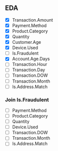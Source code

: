 ## EDA
- [x] Transaction.Amount
- [x] Payment.Method
- [x] Product.Category
- [x] Quantity
- [x] Customer.Age
- [x] Device.Used
- [ ] Is.Fraudulent
- [x] Account.Age.Days
- [ ] Transaction.Hour
- [ ] Transaction.Day
- [ ] Transaction.DOW
- [ ] Transaction.Month
- [ ] Is.Address.Match
### Join Is.Fraudulent
- [ ] Payment.Method
- [ ] Product.Category
- [ ] Quantity
- [ ] Device.Used
- [ ] Transaction.DOW
- [ ] Transaction.Month
- [ ] Is.Address.Match
